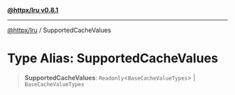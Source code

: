 [**@httpx/lru v0.8.1**](../README.md)

***

[@httpx/lru](../README.md) / SupportedCacheValues

# Type Alias: SupportedCacheValues

> **SupportedCacheValues**: `Readonly`\<`BaseCacheValueTypes`\> \| `BaseCacheValueTypes`
